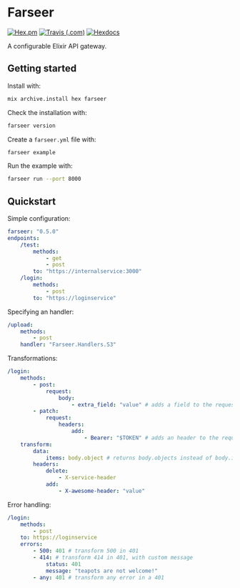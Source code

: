 # Farseer

[![Hex.pm](https://img.shields.io/hexpm/v/farseer.svg?style=for-the-badge)](https://hex.pm/packages/farseer)
[![Travis (.com)](https://img.shields.io/travis/com/strangemachines/farseer.svg?style=for-the-badge)](https://travis-ci.com/strangemachines/farseer)
[![Hexdocs](https://img.shields.io/badge/docs-hexdocs-blueviolet.svg?style=for-the-badge)](https://hexdocs.pm/farseer)

A configurable Elixir API gateway.

## Getting started

Install with:

```sh
mix archive.install hex farseer
```

Check the installation with:

```sh
farseer version
```

Create a `farseer.yml` file with:

```sh
farseer example
```

Run the example with:

```sh
farseer run --port 8000
```

## Quickstart

Simple configuration:

```yaml
farseer: "0.5.0"
endpoints:
    /test:
        methods:
            - get
            - post
        to: "https://internalservice:3000"
    /login:
        methods:
            - post
        to: "https://loginservice"
```


Specifying an handler:


```yaml
/upload:
    methods:
        - post
    handler: "Farseer.Handlers.S3"
```

Transformations:

```yaml
/login:
    methods:
        - post:
            request:
                body:
                    - extra_field: "value" # adds a field to the request body
        - patch:
            request:
                headers:
                    add:
                        - Bearer: "$TOKEN" # adds an header to the request using an env var
    transform:
        data:
            items: body.object # returns body.objects instead of body.items
        headers:
            delete:
                - X-service-header
            add:
                - X-awesome-header: "value"
```

Error handling:

```yaml
/login:
    methods:
        - post
    to: https://loginservice
    errors:
        - 500: 401 # transform 500 in 401
        - 414: # transform 414 in 401, with custom message
            status: 401
            message: "teapots are not welcome!"
        - any: 401 # transform any error in a 401
```
